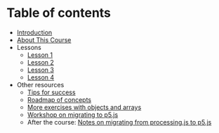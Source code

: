 # Table of contents

* [Introduction](README.md)
* [About This Course](about-this-course.md)
* Lessons
  * [Lesson 1](lesson-1.md)
  * [Lesson 2](lesson-2.md)
  * [Lesson 3](lesson-3.md)
  * [Lesson 4](lesson-4.md)
* Other resources
  * [Tips for success](tips-for-success.md)
  * [Roadmap of concepts](roadmap-of-concepts.md)
  * [More exercises with objects and arrays](post-khan-academy-challenges.md)
  * [Workshop on migrating to p5.js](p5js-and-openprocessing-workshop.md)
  * After the course: [Notes on migrating from processing.js to p5.js](from-khan-academy-processingjs-to-p5js.md)
  

